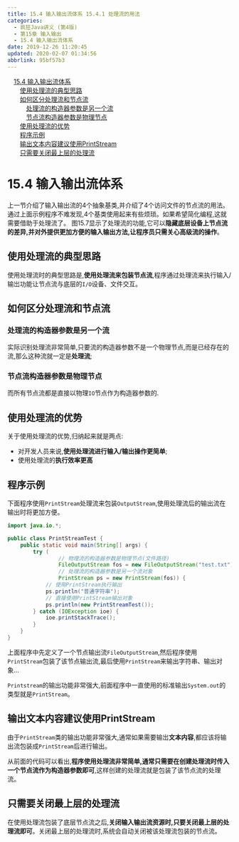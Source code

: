 ```yaml
---
title: 15.4 输入输出流体系 15.4.1 处理流的用法
categories: 
  - 疯狂Java讲义 (第4版)
  - 第15章 输入输出
  - 15.4 输入输出流体系
date: 2019-12-26 11:20:45
updated: 2020-02-07 01:34:56
abbrlink: 95bf57b3
---
```

<div id='my_toc'><a href="/JavaReadingNotes/95bf57b3/#15-4-输入输出流体系" class="header_1">15.4 输入输出流体系</a>&nbsp;<br><a href="/JavaReadingNotes/95bf57b3/#使用处理流的典型思路" class="header_2">使用处理流的典型思路</a>&nbsp;<br><a href="/JavaReadingNotes/95bf57b3/#如何区分处理流和节点流" class="header_2">如何区分处理流和节点流</a>&nbsp;<br><a href="/JavaReadingNotes/95bf57b3/#处理流的构造器参数是另一个流" class="header_3">处理流的构造器参数是另一个流</a>&nbsp;<br><a href="/JavaReadingNotes/95bf57b3/#节点流构造器参数是物理节点" class="header_3">节点流构造器参数是物理节点</a>&nbsp;<br><a href="/JavaReadingNotes/95bf57b3/#使用处理流的优势" class="header_2">使用处理流的优势</a>&nbsp;<br><a href="/JavaReadingNotes/95bf57b3/#程序示例" class="header_2">程序示例</a>&nbsp;<br><a href="/JavaReadingNotes/95bf57b3/#输出文本内容建议使用PrintStream" class="header_2">输出文本内容建议使用PrintStream</a>&nbsp;<br><a href="/JavaReadingNotes/95bf57b3/#只需要关闭最上层的处理流" class="header_2">只需要关闭最上层的处理流</a>&nbsp;<br></div>
<style>.header_1{margin-left: 1em;}.header_2{margin-left: 2em;}.header_3{margin-left: 3em;}.header_4{margin-left: 4em;}.header_5{margin-left: 5em;}.header_6{margin-left: 6em;}</style>
<!--more-->
<script>if (navigator.platform.search('arm')==-1){document.getElementById('my_toc').style.display = 'none';}var e,p = document.getElementsByTagName('p');while (p.length>0) {e = p[0];e.parentElement.removeChild(e);}</script>

<!--end-->
# 15.4 输入输出流体系
上一节介绍了输入输出流的4个抽象基类,并介绍了4个访问文件的节点流的用法。通过上面示例程序不难发现,4个基类使用起来有些烦琐。如果希望简化编程,这就需要借助于处理流了。
图15.7显示了处理流的功能,它可以**隐藏底层设备上节点流的差异,并对外提供更加方便的输入输出方法,让程序员只需关心高级流的操作**。
## 使用处理流的典型思路
使用处理流时的典型思路是,**使用处理流来包装节点流**,程序通过处理流来执行输入/输岀功能让节点流与底层的`I/O`设备、文件交互。
## 如何区分处理流和节点流
### 处理流的构造器参数是另一个流
实际识别处理流非常简单,只要流的构造器参数不是一个物理节点,而是已经存在的流,那么这种流就一定是**处理流**;
### 节点流构造器参数是物理节点
而所有节点流都是直接以物理`IO`节点作为构造器参数的.

## 使用处理流的优势
关于使用处理流的优势,归纳起来就是两点:
- 对开发人员来说,**使用处理流进行输入/输出操作更简单**;
- 使用处理流的**执行效率更高**

## 程序示例
下面程序使用`PrintStream`处理流来包装`OutputStream`,使用处理流后的输出流在输出时将更加方便。
```java
import java.io.*;

public class PrintStreamTest {
    public static void main(String[] args) {
        try (
                // 物理流的构造器参数是物理节点(文件路径)
                FileOutputStream fos = new FileOutputStream("test.txt");
                // 处理流的构造器参数是另一个流对象
                PrintStream ps = new PrintStream(fos)) {
            // 使用PrintStream执行输出
            ps.println("普通字符串");
            // 直接使用PrintStream输出对象
            ps.println(new PrintStreamTest());
        } catch (IOException ioe) {
            ioe.printStackTrace();
        }
    }
}
```
上面程序中先定义了一个节点输出流`FileOutputStream`,然后程序使用`PrintStream`包装了该节点输出流,最后使用`PrintStream`来输出字符串、输出对象...

`Printstream`的输出功能非常强大,前面程序中一直使用的标准输出`System.out`的类型就是`PrintStream`。
## 输出文本内容建议使用PrintStream
由于`PrintStream`类的输出功能非常强大,通常如果需要输岀**文本内容**,都应该将输出流包装成`PrintStream`后进行输出。

从前面的代码可以看出,**程序使用处理流非常简单,通常只需要在创建处理流时传入一个节点流作为构造器参数即可**,这样创建的处理流就是包装了该节点流的处理流。
## 只需要关闭最上层的处理流
在使用处理流包装了底层节点流之后,**关闭输入输出流资源时,只要关闭最上层的处理流即可**。关闭最上层的处理流时,系统会自动关闭被该处理流包装的节点流。
